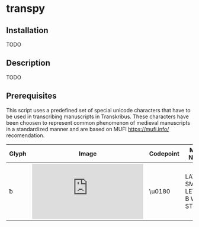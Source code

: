 # transpy

## Installation
TODO

## Description
TODO

## Prerequisites
This script uses a predefined set of special unicode characters that have to be used in transcribing manuscripts in Transkribus. These characters have been choosen to represent common phenomenon of medieval manuscripts in a standardized manner and are based on MUFI https://mufi.info/ recomendation.

| Glyph | Image | Codepoint | MUFI Name | MUFI link |
| ----- | ----- | --------- | --------- | --------- |
| ƀ     | ![ƀ](https://mufi.info/db-imgtxt.php?t=mufi_char&c=mufichar&i=3744&pt=192&x=320&y=320&fg=102020&align=centre&ypad=20)      | \u0180    | LATIN SMALL LETTER B WITH STROKE | https://mufi.info/m.php?p=muficharinfo&i=3744 |
